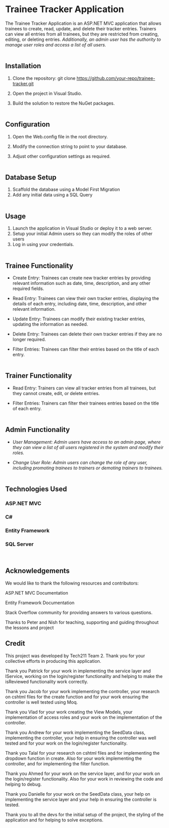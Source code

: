 # Trainee Tracker Application

The Trainee Tracker Application is an ASP.NET MVC application that allows trainees to create, read, update, and delete their tracker entries. Trainers can view all entries from all trainees, but they are restricted from creating, editing, or deleting entries. *Additionally, an admin user has the authority to manage user roles and access a list of all users.*
<br></br>

## Installation
1. Clone the repository: git clone https://github.com/your-repo/trainee-tracker.git

2. Open the project in Visual Studio.

3. Build the solution to restore the NuGet packages.
<br></br>

## Configuration
1. Open the Web.config file in the root directory.

2. Modify the connection string to point to your database.

3. Adjust other configuration settings as required.
<br></br>

## Database Setup
1. Scaffold the database using a Model First Migration
2. Add any initial data using a SQL Query
<br></br>

## Usage
1. Launch the application in Visual Studio or deploy it to a web server.
2. Setup your initial Admin users so they can modify the roles of other users
3. Log in using your credentials.
<br></br>

## Trainee Functionality
- Create Entry: Trainees can create new tracker entries by providing relevant information such as date, time, description, and any other required fields.

- Read Entry: Trainees can view their own tracker entries, displaying the details of each entry, including date, time, description, and other relevant information.

- Update Entry: Trainees can modify their existing tracker entries, updating the information as needed.

- Delete Entry: Trainees can delete their own tracker entries if they are no longer required.

- Filter Entries: Trainees can filter their entries based on the title of each entry.
<br></br>

## Trainer Functionality
- Read Entry: Trainers can view all tracker entries from all trainees, but they cannot create, edit, or delete entries.

- Filter Entries: Trainers can filter their trainees entries based on the title of each entry.
<br></br>

## Admin Functionality
- *User Management: Admin users have access to an admin page, where they can view a list of all users registered in the system and modify their roles.*

- *Change User Role: Admin users can change the role of any user, including promoting trainees to trainers or demoting trainers to trainees.*
<br></br>

## Technologies Used
### ASP.NET MVC

### C#

### Entity Framework

### SQL Server
<br>

## Acknowledgements
We would like to thank the following resources and contributors:

ASP.NET MVC Documentation

Entity Framework Documentation

Stack Overflow community for providing answers to various questions.

Thanks to Peter and Nish for teaching, supporting and guiding throughout the lessons and project

## Credit
This project was developed by Tech211 Team 2.
Thank you for your collective efforts in producing this application.

Thank you Patrick for your work in implementing the service layer and IService, working on the login/register functionality and helping to make the isReviewed functionality work correctly.

Thank you Jacob for your work implementing the controller, your research on cshtml files for the create function and for your work ensuring the controller is well tested using Moq.

Thank you Vlad for your work creating the View Models, your implementation of access roles and your work on the implementation of the controller.

Thank you Andrew for your work implementing the SeedData class, implementing the controller, your help in ensuring the controller was well tested and for your work on the login/register functionality.

Thank you Talal for your research on cshtml files and for implementing the dropdown function in create. Also for your work implementing the controller, and for implementing the filter function.

Thank you Ahmed for your work on the service layer, and for your work on the login/register functionality. Also for your work in reviewing the code and helping to debug.

Thank you Danielle for your work on the SeedData class, your help on implementing the service layer and your help in ensuring the controller is tested.

Thank you to all the devs for the initial setup of the project, the styling of the application and for helping to solve exceptions.


